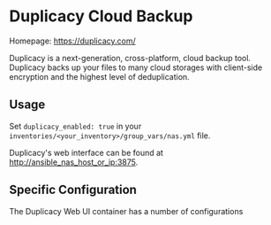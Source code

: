 # Duplicacy Cloud Backup

Homepage: <https://duplicacy.com/>

Duplicacy is a next-generation, cross-platform, cloud backup tool. Duplicacy backs up your files to many cloud storages with client-side encryption and the highest level of deduplication.

## Usage

Set `duplicacy_enabled: true` in your `inventories/<your_inventory>/group_vars/nas.yml` file.

Duplicacy's web interface can be found at <http://ansible_nas_host_or_ip:3875>.

## Specific Configuration

The Duplicacy Web UI container has a number of configurations
